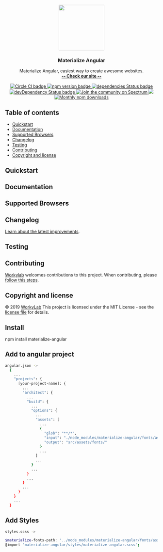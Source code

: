 <p align="center">
  <a href="http://materialize-angular.workylab.com/">
    <img src="https://workylab.com/img/logos/materialize-logo.png" width="150">
  </a>
</p>

<h3 align="center">Materialize Angular</h3>

<p align="center">
  Materialize Angular, easiest way to create awesome websites.
  <br>
  <a href="http://materialize-angular.workylab.com/"><strong>-- Check our site --</strong></a>
  <br>
  <br>
  <a href="https://circleci.com/gh/workylab/materialize-angular">
    <img src="https://circleci.com/gh/workylab/materialize-angular/tree/master.svg?style=svg" alt="Circle CI badge" />
  </a>
  <a href="https://badge.fury.io/js/materialize-angular">
    <img src="https://badge.fury.io/js/materialize-angular.svg" alt="npm version badge" />
  </a>
  <a href="https://david-dm.org/workylab/materialize-angular">
    <img src="https://david-dm.org/workylab/materialize-angular.svg" alt="dependencies Status badge" />
    </a>
  <a href="https://david-dm.org/workylab/materialize-angular#info=devDependencies">
    <img src="https://david-dm.org/workylab/materialize-angular/dev-status.svg" alt="devDependency Status badge" />
  </a>
  <a href="https://spectrum.chat/materialize">
    <img src="https://withspectrum.github.io/badge/badge.svg" alt="Join the community on Spectrum" />
  </a>
  <a href="https://codeclimate.com/github/workylab/materialize-angular/maintainability">
    <img src="https://api.codeclimate.com/v1/badges/b87b6059adefcd07fbd8/maintainability" />
  </a>
  <a href="https://npmjs.com/package/materialize-angular">
    <img src="https://img.shields.io/npm/dm/materialize-angular.svg" alt="Monthly npm downloads" />
  </a>
</p>

## Table of contents

- [Quickstart](#quickstart)
- [Documentation](#documentation)
- [Supported Browsers](#supported-browsers)
- [Changelog](#changelog)
- [Testing](#testing)
- [Contributing](#contributing)
- [Copyright and license](#copyright-and-license)

## Quickstart
## Documentation
## Supported Browsers
## Changelog
[Learn about the latest improvements](CHANGELOG.md).
## Testing
## Contributing
[Workylab](https://github.com/workylab) welcomes contributions to this project. When contributing, please [follow this steps](CONTRIBUTING.md).
## Copyright and license
&copy; 2019 [WorkyLab](https://github.com/workylab) This project is licensed under the MIT License - see the [license file](LICENSE) for details.
## Install
npm install materialize-angular

## Add to angular project
```bash
angular.json -> 
  {
    ...
    "projects": {
      [your-project-name]: {
        ...
        "architect": {
          ...
          "build": {
            ...
            "options": {
              ...
              "assets": [
                ...
                {
                  "glob": "**/*",
                  "input": "./node_modules/materialize-angular/fonts/assets",
                  "output": "src/assets/fonts/"
                }
                ...
              ]
              ...
            }
            ...
          }
          ...
        }
        ...
      }
    }
    ...
  }
```

## Add Styles
```bash
styles.scss -> 

$materialize-fonts-path: '../node_modules/materialize-angular/fonts/assets';
@import 'materialize-angular/styles/materialize-angular.scss';
```
